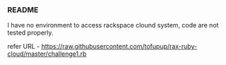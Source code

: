 ### README

I have no environment to access rackspace clound system, code are not tested properly.

refer URL - https://raw.githubusercontent.com/tofupup/rax-ruby-cloud/master/challenge1.rb
